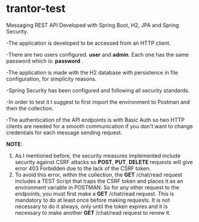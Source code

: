 # trantor-test
Messaging REST API Developed with Spring Boot, H2, JPA and Spring Security.

-The application is developed to be accessed from an HTTP client.

-There are two users configured. **user** and **admin**. Each one has the same password which is: **password**  .

-The application is made with the H2 database with persistence in file configuration, for simplicity reasons.

-Spring Security has been configured and following all security standards.

-In order to test it I suggest to first import the environment to Postman and then the collection. 

-The authentication of the API endpoints is with Basic Auth so two HTTP clients are needed for a smooth communication if you don't want to change credentials for each message sending request.

**NOTE**: 
1. As I mentioned before, the security measures implemented include security against CSRF attacks so **POST**, **PUT**, **DELETE** requests will give error 403 Forbidden due to the lack of the CSRF token.
2. To avoid this error, within the collection, the **GET** /chat/read request includes a TEST Script that traps the CSRF token and places it as an environment variable in POSTMAN. So for any other request to the endpoints, you must first make a **GET** /chat/read request. This is mandatory to do at least once before making requests. It is not necessary to do it always, only until the token expires and it is necessary to make another **GET** /chat/read request to renew it.

